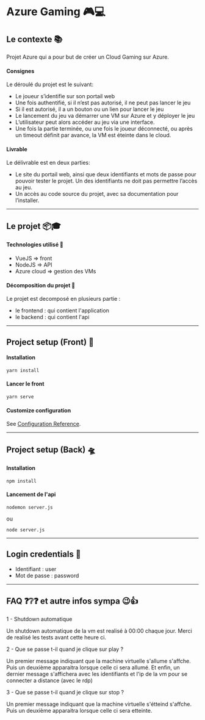 # Azure Gaming 🎮💻

## Le contexte 📚
Projet Azure qui a pour but de créer un Cloud Gaming sur Azure.

#### Consignes
Le déroulé du projet est le suivant:
* Le joueur s’identifie sur son portail web
* Une fois authentifié, si il n’est pas autorisé, il ne peut pas lancer le jeu
* Si il est autorisé, il a un bouton ou un lien pour lancer le jeu
* Le lancement du jeu va démarrer une VM sur Azure et y déployer le jeu
* L’utilisateur peut alors accéder au jeu via une interface.
* Une fois la partie terminée, ou une fois le joueur déconnecté, ou après un
timeout définit par avance, la VM est éteinte dans le cloud.

#### Livrable
Le délivrable est en deux parties:
* Le site du portail web, ainsi que deux identifiants et mots de passe pour
pouvoir tester le projet. Un des identifiants ne doit pas permettre l’accès au
jeu.
* Un accès au code source du projet, avec sa documentation pour l’installer.

---

## Le projet 📦🎓

#### Technologies utilisé 📕
* VueJS => front
* NodeJS => API
* Azure cloud => gestion des VMs

#### Décomposition du projet 🧐
Le projet est decomposé en plusieurs partie :
* le frontend : qui contient l'application 
* le backend : qui contient l'api

---

## Project setup (Front) 🚀

#### Installation
```
yarn install
```

#### Lancer le front
```
yarn serve
```

#### Customize configuration
See [Configuration Reference](https://cli.vuejs.org/config/).

---

## Project setup (Back) 🛸

#### Installation
```
npm install
```

#### Lancement de l'api
```
nodemon server.js
```
ou 
```
node server.js
```

---

## Login credentials 🔑
 - Identifiant : user
 - Mot de passe : password


---

## FAQ ❓❔❓ et autre infos sympa 😉👍
1 - Shutdown automatique 

Un shutdown automatique de la vm est realisé à 00:00 chaque jour. Merci de realisé les tests avant cette heure ci.

2 - Que se passe t-il quand je clique sur play ?

Un premier message indiquant que la machine virtuelle s'allume s'affche.
Puis un deuxième apparaitra lorsque celle ci sera allumé.
Et enfin, un dernier message s'affichera avec les identifiants et l'ip de la vm pour se connecter a distance (avec le rdp)

3 - Que se passe t-il quand je clique sur stop ?

Un premier message indiquant que la machine virtuelle s'étteind s'affche.
Puis un deuxième apparaitra lorsque celle ci sera etteinte.
